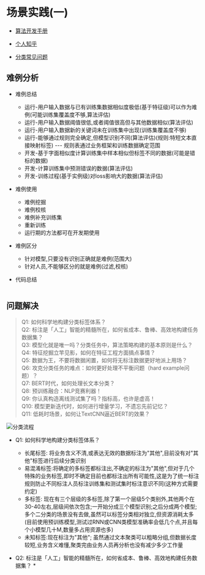 # 场景实践(一)


* [算法开发手册](https://kg-nlp.github.io/Algorithm-Project-Manual/文本分类/场景实践(一).html)

* [个人知乎](https://www.zhihu.com/people/zhangyj-n)

* [分类常见问题](https://kg-nlp.github.io/Algorithm-Project-Manual/文本分类/分类常见问题.html)


## 难例分析

* 难例总结
    * 运行-用户输入数据与已有训练集数据相似度极低(基于特征级)可以作为难例(可能训练集覆盖度不够,算法评估)
    * 运行-用户输入数据阈值很低,或者阈值很高但与其他数据相似(算法评估)
    * 运行-用户输入数据新的关键词未在训练集中出现(训练集覆盖度不够)
    * 运行-能够通过规则完全确定,但模型识别不同(算法评估)(规则:特短文本直接映射标签)    --- 规则表通过业务框架和训练数据确定范围
    * 开发-基于字面相似度计算训练集中样本相似但标签不同的数据(可能是错标的数据)
    * 开发-计算训练集中预测错误的数据(算法评估)
    * 开发-训练过程(基于实例级)对loss影响大的数据(算法评估) 
* 难例使用
    * 难例挖掘
    * 难例校核
    * 难例补充训练集
    * 重新训练
    * 运行期的方法都可在开发期使用
* 难例区分
    * 针对模型,只要没有识别正确就是难例(范围大)
    * 针对人员,不能够区分的就是难例(过滤,校核)

* 代码总结

```

```

## 

## 问题解决

> Q1: 如何科学地构建分类标签体系？   
> Q2: 标注是「人工」智能的精髓所在，如何省成本、鲁棒、高效地构建任务数据集？  
> Q3: 模型化就是唯一吗？分类任务中，算法策略构建的基本原则是什么？     
> Q4: 特征挖掘立竿见影，如何在特征工程方面搞点事情？       
> Q5: 数据为王，不要将数据闲置，如何将无标注数据更好地派上用场？    
> Q6: 攻克分类任务的难点：如何更好处理不平衡问题（hard example问题）？    
> Q7: BERT时代，如何处理长文本分类？        
> Q8: 预训练融合：NLP竞赛利器！          
> Q9: 你认真构造离线测试集了吗？指标高，也许是虚高！     
> Q10: 模型更新迭代时，如何进行增量学习，不遗忘先前记忆？  
> Q11: 低耗时场景，如何让TextCNN逼近BERT的效果？            

![分类流程](https://note.youdao.com/yws/api/personal/file/WEB92ef0941ce1774c5ba62b8dd41404027?method=download&shareKey=e45926fef2fdaa14262459a33494ad5a)

* Q1: 如何科学地构建分类标签体系？
    * 长尾标签: 将业务含义不清,或表达无效的数据标注为"其他",目前没有对"其他"标签进行后续分类识别
    * 易混淆标签:将确定的多标签都标注出,不确定的标注为"其他",但对于几个特殊的业务标签,即时不确定目前也都标注出所有可能性,这是为了统一标注规则防止不同标注人员标注训练集和测试集时标注意识不同(这种方式需要约定)
    * 多标签: 现在有三个层级的多标签,除了第一个层级5个类别外,其他两个在30-40左右,层级间依次包含;一开始分成三个模型识别;之后分成两个模型;多个二分类的场景没有去做,虽然可以标签分类相对独立,但资源消耗太多(目前使用预训练模型,测试过RNN或CNN类模型准确率会低几个点,并且每个小模型几十M,数量多占用资源也多)
    * 未知标签:现在标注为"其他"; 虽然通过文本聚类可以粗略分组,但数据长度较短,业务含义难懂,聚类完由业务人员再分析也没有减少多少工作量
    
* Q2: 标注是「人工」智能的精髓所在，如何省成本、鲁棒、高效地构建任务数据集？
    *  

